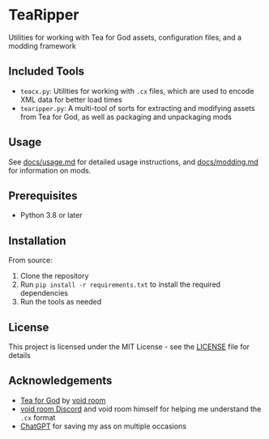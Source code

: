 # TeaRipper

Utilities for working with Tea for God assets, configuration files, and a modding framework

## Included Tools

- `teacx.py`: Utilities for working with `.cx` files, which are used to encode XML data for better load times
- `tearipper.py`: A multi-tool of sorts for extracting and modifying assets from Tea for God, as well as packaging and unpackaging mods

## Usage

See [docs/usage.md](docs/usage.md) for detailed usage instructions, and [docs/modding.md](docs/modding.md) for information on mods.

## Prerequisites

- Python 3.8 or later

## Installation

From source:

1. Clone the repository
2. Run `pip install -r requirements.txt` to install the required dependencies
3. Run the tools as needed

## License

This project is licensed under the MIT License - see the [LICENSE](LICENSE) file for details

## Acknowledgements

- [Tea for God](https://void-room.itch.io/tea-for-god) by [void room](https://void-room.itch.io/)
- [void room Discord](https://discord.gg/FFwyf4n) and void room himself for helping me understand the `.cx` format
- [ChatGPT](https://chatgpt.com/) for saving my ass on multiple occasions
